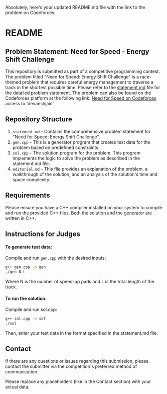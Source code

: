 Absolutely, here's your updated README.md file with the link to the problem on Codeforces:

# README

## Problem Statement: Need for Speed - Energy Shift Challenge

This repository is submitted as part of a competitive programming contest. The problem titled "Need for Speed: Energy Shift Challenge" is a race-themed problem that requires careful energy management to traverse a track in the shortest possible time. Please refer to the [statement.md](statement.md) file for the detailed problem statement. The problem can also be found on the Codeforces platform at the following link: [Need for Speed on Codeforces](https://polygon.codeforces.com/p7dsLLl/chayan/need-for-speed) access to 'devanshjain'

## Repository Structure

1. `statement.md` - Contains the comprehensive problem statement for "Need for Speed: Energy Shift Challenge".
2. `gen.cpp` - This is a generator program that creates test data for the problem based on predefined constraints.
3. `sol.cpp` - The solution program for the problem. This program implements the logic to solve the problem as described in the statement.md file.
4. `editorial.md` - This file provides an explanation of the problem, a walkthrough of the solution, and an analysis of the solution's time and space complexity.

## Requirements

Please ensure you have a C++ compiler installed on your system to compile and run the provided C++ files. Both the solution and the generator are written in C++.

## Instructions for Judges

#### To generate test data:

Compile and run `gen.cpp` with the desired inputs:

```bash
g++ gen.cpp -o gen
./gen N L
```

Where N is the number of speed-up pads and L is the total length of the track.

#### To run the solution:
Compile and run sol.cpp:

```bash
g++ sol.cpp -o sol
./sol
```

Then, enter your test data in the format specified in the statement.md file.

## Contact
If there are any questions or issues regarding this submission, please contact the submitter via the competition's preferred method of communication.

Please replace any placeholders (like in the Contact section) with your actual data.
